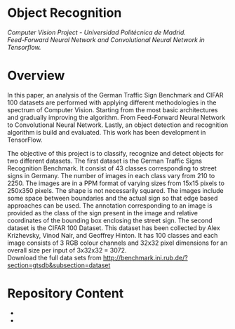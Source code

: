 # Object Recognition
_Computer Vision Project - Universidad Politécnica de Madrid.  
Feed-Forward Neural Network and Convolutional Neural Network in Tensorflow._

# Overview
In this paper, an analysis of the German Traffic Sign Benchmark and CIFAR 100 datasets are performed with applying different methodologies in the spectrum of Computer Vision. Starting from the most basic architectures and gradually improving the algorithm. From Feed-Forward Neural Network to Convolutional Neural Network. Lastly, an object detection and recognition algorithm is build and evaluated. This work has been development in TensorFlow.

The objective of this project is to classify, recognize and detect objects for two different datasets.
The first dataset is the German Traffic Signs Recognition Benchmark. It consist of 43 classes corresponding to street signs in Germany. The number of images in each class vary from 210 to 2250.
The images are in a PPM format of varying sizes from 15x15 pixels to 250x350 pixels. The shape is not necessarily squared. The images include some space between boundaries and the actual sign
so that edge based approaches can be used. The annotation corresponding to an image is provided as the class of the sign present in the image and relative coordinates of the bounding box enclosing the street sign. The second dataset is the CIFAR 100 Dataset. This dataset has been collected by Alex Krizhevsky, Vinod Nair, and Geoffrey Hinton. It has 100 classes and each image consists of 3 RGB colour channels and 32x32 pixel dimensions for an overall size per input of 3x32x32 = 3072.  
Download the full data sets from http://benchmark.ini.rub.de/?section=gtsdb&subsection=dataset

# Repository Content
- 
- 
